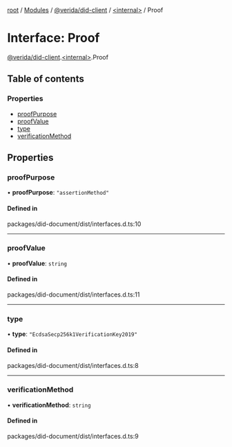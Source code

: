 [root](../README.md) / [Modules](../modules.md) / [@verida/did-client](../modules/verida_did_client.md) / [<internal\>](../modules/verida_did_client._internal_.md) / Proof

# Interface: Proof

[@verida/did-client](../modules/verida_did_client.md).[<internal\>](../modules/verida_did_client._internal_.md).Proof

## Table of contents

### Properties

- [proofPurpose](verida_did_client._internal_.Proof.md#proofpurpose)
- [proofValue](verida_did_client._internal_.Proof.md#proofvalue)
- [type](verida_did_client._internal_.Proof.md#type)
- [verificationMethod](verida_did_client._internal_.Proof.md#verificationmethod)

## Properties

### proofPurpose

• **proofPurpose**: ``"assertionMethod"``

#### Defined in

packages/did-document/dist/interfaces.d.ts:10

___

### proofValue

• **proofValue**: `string`

#### Defined in

packages/did-document/dist/interfaces.d.ts:11

___

### type

• **type**: ``"EcdsaSecp256k1VerificationKey2019"``

#### Defined in

packages/did-document/dist/interfaces.d.ts:8

___

### verificationMethod

• **verificationMethod**: `string`

#### Defined in

packages/did-document/dist/interfaces.d.ts:9

